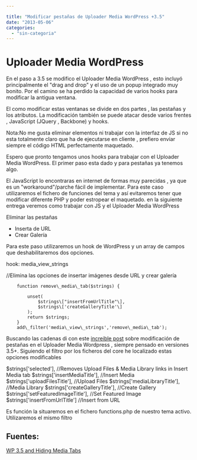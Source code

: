 ```yaml
---

title: "Modificar pestañas de Uploader Media WordPress +3.5"
date: "2013-05-06"
categories: 
  - "sin-categoria"
---
```


# Uploader Media WordPress

En el paso a 3.5 se modifico el Uploader Media WordPress , esto incluyó principalmente el "drag and drop" y el uso de un popup integrado muy bonito. Por el camino se ha perdido la capacidad de varios hooks para modificar la antigua ventana.

El como modificar estas ventanas se divide en dos partes , las pestañas y los atributos. La modificación también se puede atacar desde varios frentes , JavaScript (JQuery , Backbone) y hooks.

Nota:No me gusta eliminar elementos ni trabajar con la interfaz de JS si no esta totalmente claro que ha de ejecutarse en cliente , prefiero enviar siempre el código HTML perfectamente maquetado.

Espero que pronto tengamos unos hooks para trabajar con el Uploader Media WordPress. El primer paso esta dado y para pestañas ya tenemos algo.

El JavaScript lo encontraras en internet de formas muy parecidas , ya que es un "workaround"/parche fácil de implementar. Para este caso utilizaremos el fichero de funciones del tema y así evitaremos tener que modificar diferente PHP y poder estropear el maquetado. en la siguiente entrega veremos como trabajar con JS y el Uploader Media WordPress

Eliminar las pestañas

- Inserta de URL
- Crear Galería

Para este paso utilizaremos un hook de WordPress y un array de campos que deshabilitaremos dos opciones.

hook: media\_view\_strings

//Elimina las opciones de insertar imágenes desde URL y crear galería

		function remove\_media\_tab($strings) {

			unset(
				$strings\["insertFromUrlTitle"\],
				$strings\['createGalleryTitle'\]
			);
			return $strings;
		}
		add\_filter('media\_view\_strings','remove\_media\_tab');

Buscando las cadenas di con este [increible post](https://sumtips.com/2012/12/add-remove-tab-wordpress-3-5-media-upload-page.html "Add or Remove Tabs from WordPress 3.5 Media Manager") sobre modificación de pestañas en el Uploader Media Wordpress , siempre pensado en versiones 3.5+. Siguiendo el filtro por los ficheros del core he localizado estas opciones modificables

$strings\['selected'\],  //Removes Upload Files & Media Library links in Insert Media tab
$strings\['insertMediaTitle'\],  //Insert Media
$strings\['uploadFilesTitle'\],  //Upload Files
$strings\['mediaLibraryTitle'\],  //Media Library
$strings\['createGalleryTitle'\],  //Create Gallery
$strings\['setFeaturedImageTitle'\],  //Set Featured Image
$strings\['insertFromUrlTitle'\]  //Insert from URL

Es función la situaremos en el fichero functions.php de nuestro tema activo. Utilizaremos el mismo filtro

## Fuentes:

[WP 3.5 and Hiding Media Tabs](https://wordpress.org/support/topic/wp-35-and-media-tabs "WP 3.5 and Hiding Media Tabs")
